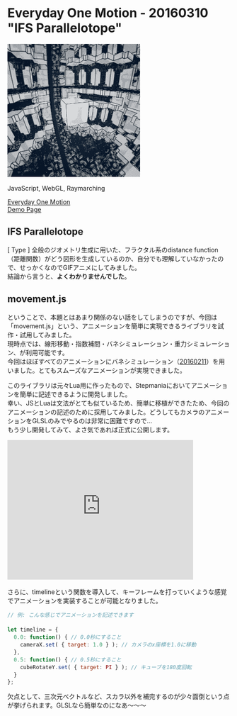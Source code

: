 # Everyday One Motion - 20160310 "IFS Parallelotope"  

![](20160310.gif)  

JavaScript, WebGL, Raymarching  

[Everyday One Motion](http://motions.work/motion/140)  
[Demo Page](http://fms-cat.github.io/eom_20160310)  

## IFS Parallelotope  

[ Type ] 全般のジオメトリ生成に用いた、フラクタル系のdistance function（距離関数）がどう図形を生成しているのか、自分でも理解していなかったので、せっかくなのでGIFアニメにしてみました。  
結論から言うと、**よくわかりませんでした**。  

## movement.js

ということで、本題とはあまり関係のない話をしてしまうのですが、今回は「movement.js」という、アニメーションを簡単に実現できるライブラリを試作・試用してみました。  
現時点では、線形移動・指数補間・バネシミュレーション・重力シミュレーション、が利用可能です。  
今回はほぼすべてのアニメーションにバネシミュレーション（[20160211](https://github.com/FMS-Cat/eom_20160211)）を用いました。とてもスムーズなアニメーションが実現できました。  

このライブラリは元々Lua用に作ったもので、Stepmaniaにおいてアニメーションを簡単に記述できるように開発しました。  
幸い、JSとLuaは文法がとても似ているため、簡単に移植ができたため、今回のアニメーションの記述のために採用してみました。どうしてもカメラのアニメーションをGLSLのみでやるのは非常に困難ですので…  
もう少し開発してみて、よさ気であれば正式に公開します。  

<iframe width="420" height="315" src="https://www.youtube.com/embed/2Bhl4plHif8" frameborder="0" allowfullscreen></iframe>

さらに、timelineという関数を導入して、キーフレームを打っていくような感覚でアニメーションを実装することが可能となりました。  

```JavaScript
// 例: こんな感じでアニメーションを記述できます

let timeline = {
  0.0: function() { // 0.0秒にすること
    cameraX.set( { target: 1.0 } ); // カメラのx座標を1.0に移動
  },
  0.5: function() { // 0.5秒にすること
    cubeRotateY.set( { target: PI } ); // キューブを180度回転
  }
};
```

欠点として、三次元ベクトルなど、スカラ以外を補完するのが少々面倒という点が挙げられます。GLSLなら簡単なのになあ〜〜〜  

